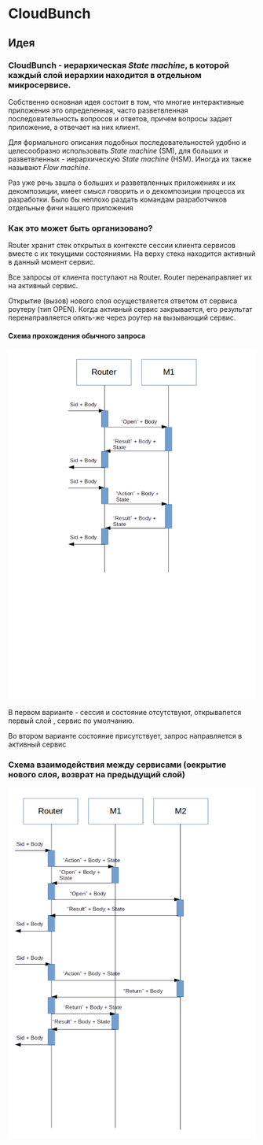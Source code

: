 # CloudBunch



## Идея
### CloudBunch - иерархическая *State machine*, в которой каждый слой иерархии находится в отдельном микросервисе.

Собственно основная идея состоит в том, 
что многие интерактивные приложения это 
определенная, часто разветвленная последовательность 
вопросов и ответов, 
причем вопросы задает приложение, а отвечает на них 
клиент.

Для формального описания подобных последовательностей
удобно и целесообразно использовать *State machine* (SM), 
для больших и разветвленных - иерархическую *State machine* (HSM).
Иногда их также называют *Flow machine*.

Раз уже речь зашла о больших и разветвленных приложениях и их 
декомпозиции, имеет смысл говорить и о декомпозиции процесса их 
разработки. Было бы неплохо раздать командам разработчиков 
отдельные фичи нашего приложения



### Как это может быть организовано?



Router хранит стек открытых в контексте сессии 
клиента сервисов вместе с их текущими состояниями. 
На верху стека находится активный в данный момент 
сервис.

Все запросы от клиента поступают на Router. Router перенаправляет их на активный сервис.

Открытие (вызов) нового слоя осуществляется ответом от сервиса роутеру (тип OPEN). 
Когда активный сервис закрывается, его результат перенаправляется опять-же через роутер на вызывающий сервис. 

#### Схема прохождения обычного запроса

<img src="schema1.png">

В первом варианте - сессия и состояние отсутствуют, открывапется первый слой , сервис по умолчанию.

Во втором варианте состояние присутствует, запрос направляется в активный сервис

### Схема взаимодействия между сервисами (оекрытие нового слоя, возврат на предыдущий слой)

<img src="schema2.png">